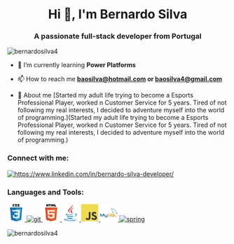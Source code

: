 <h1 align="center">Hi 👋, I'm Bernardo Silva</h1>
<h3 align="center">A passionate full-stack developer from Portugal</h3>

<p align="left"> <img src="https://komarev.com/ghpvc/?username=bernardosilva4&label=Profile%20views&color=0e75b6&style=flat" alt="bernardosilva4" /> </p>

- 🌱 I’m currently learning **Power Platforms**

- 📫 How to reach me **baosilva@hotmail.com or baosilva4@gmail.com**

- 📄 About me [Started my adult life trying to become a Esports Professional Player, worked n Customer Service for 5 years. Tired of not following my real interests, I decided to adventure myself into the world of programming.](Started my adult life trying to become a Esports Professional Player, worked n Customer Service for 5 years. Tired of not following my real interests, I decided to adventure myself into the world of programming.)

<h3 align="left">Connect with me:</h3>
<p align="left">
<a href="https://linkedin.com/in/https://www.linkedin.com/in/bernardo-silva-developer/" target="blank"><img align="center" src="https://raw.githubusercontent.com/rahuldkjain/github-profile-readme-generator/master/src/images/icons/Social/linked-in-alt.svg" alt="https://www.linkedin.com/in/bernardo-silva-developer/" height="30" width="40" /></a>
</p>

<h3 align="left">Languages and Tools:</h3>
<p align="left"> <a href="https://www.w3schools.com/css/" target="_blank" rel="noreferrer"> <img src="https://raw.githubusercontent.com/devicons/devicon/master/icons/css3/css3-original-wordmark.svg" alt="css3" width="40" height="40"/> </a> <a href="https://git-scm.com/" target="_blank" rel="noreferrer"> <img src="https://www.vectorlogo.zone/logos/git-scm/git-scm-icon.svg" alt="git" width="40" height="40"/> </a> <a href="https://www.w3.org/html/" target="_blank" rel="noreferrer"> <img src="https://raw.githubusercontent.com/devicons/devicon/master/icons/html5/html5-original-wordmark.svg" alt="html5" width="40" height="40"/> </a> <a href="https://www.java.com" target="_blank" rel="noreferrer"> <img src="https://raw.githubusercontent.com/devicons/devicon/master/icons/java/java-original.svg" alt="java" width="40" height="40"/> </a> <a href="https://developer.mozilla.org/en-US/docs/Web/JavaScript" target="_blank" rel="noreferrer"> <img src="https://raw.githubusercontent.com/devicons/devicon/master/icons/javascript/javascript-original.svg" alt="javascript" width="40" height="40"/> </a> <a href="https://www.mysql.com/" target="_blank" rel="noreferrer"> <img src="https://raw.githubusercontent.com/devicons/devicon/master/icons/mysql/mysql-original-wordmark.svg" alt="mysql" width="40" height="40"/> </a> <a href="https://spring.io/" target="_blank" rel="noreferrer"> <img src="https://www.vectorlogo.zone/logos/springio/springio-icon.svg" alt="spring" width="40" height="40"/> </a> </p>

<p><img align="center" src="https://github-readme-stats.vercel.app/api/top-langs?username=bernardosilva4&show_icons=true&locale=en&layout=compact" alt="bernardosilva4" /></p>

